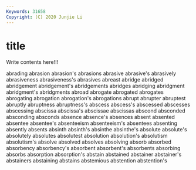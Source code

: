 ```yaml
---
Keywords: 31658
Copyright: (C) 2020 Junjie Li
---
```


# title

Write contents here!!!

abrading 
abrasion 
abrasion's 
abrasions 
abrasive 
abrasive's
abrasively 
abrasiveness 
abrasiveness's 
abrasives 
abreast 
abridge 
abridged 
abridgement 
abridgement's 
abridgements
abridges 
abridging 
abridgment 
abridgment's 
abridgments 
abroad 
abrogate 
abrogated 
abrogates 
abrogating
abrogation 
abrogation's 
abrogations 
abrupt 
abrupter 
abruptest 
abruptly 
abruptness 
abruptness's 
abscess
abscess's 
abscessed 
abscesses 
abscessing 
abscissa 
abscissa's 
abscissae 
abscissas 
abscond 
absconded
absconding 
absconds 
absence 
absence's 
absences 
absent 
absented 
absentee 
absentee's 
absenteeism
absenteeism's 
absentees 
absenting 
absently 
absents 
absinth 
absinth's 
absinthe 
absinthe's 
absolute
absolute's 
absolutely 
absolutes 
absolutest 
absolution 
absolution's 
absolutism 
absolutism's 
absolve 
absolved
absolves 
absolving 
absorb 
absorbed 
absorbency 
absorbency's 
absorbent 
absorbent's 
absorbents 
absorbing
absorbs 
absorption 
absorption's 
abstain 
abstained 
abstainer 
abstainer's 
abstainers 
abstaining 
abstains
abstemious 
abstention 
abstention's 
